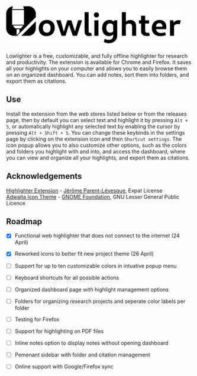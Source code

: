 # ![Lowlighter](src/assets/images/logo_name.svg)
Lowlighter is a free, customizable, and fully offline highlighter for research and productivity. The extension is available for Chrome and Firefox. It saves all your highlights on your computer and allows you to easily browse them on an organized dashboard. You can add notes, sort them into folders, and export them as citations.

## Use
Install the extension from the web stores listed below or from the releases page, then by default you can select text and highlight it by pressing ``Alt + S``, or automatically highlight any selected text by enabling the cursor by pressing ``Alt + Shift + S``. You can change these keybinds in the settings page by clicking on the extension icon and then ``Shortcut settings``. The icon popup allows you to also customize other options, such as the colors and folders you highlight with and into, and access the dashboard, where you can view and organize all your highlights, and export them as citations.

## Acknowledgements
[Highlighter Extension](https://github.com/jeromepl/highlighter/) - [Jérôme Parent-Lévesque](https://www.linkedin.com/in/jeromepl), Expat License \
[Adwaita Icon Theme](https://gitlab.gnome.org/GNOME/adwaita-icon-theme/) - [GNOME Foundation](https://foundation.gnome.org/), GNU Lesser General Public Licence

## Roadmap
- [x] Functional web highlighter that does not connect to the internet (24 April)
- [x] Reworked icons to better fit new project theme (26 April)
- [ ] Support for up to ten customizable colors in intuative popup menu
- [ ] Keyboard shortcuts for all possible actions
- [ ] Organized dashboard page with highlight management options
- [ ] Folders for organizing research projects and seperate color labels per folder
- [ ] Testing for Firefox
- [ ] Support for highlighting on PDF files
- [ ] Inline notes option to display notes without opening dashboard
- [ ] Pemenant sidebar with folder and citation management
- [ ] Online support with Google/Firefox sync

